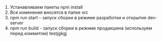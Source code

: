 1. Устанавливаем пакеты npm install
2. Все изменения вносятся в папке src
3. npm run start - запуск сборки в режиме разработки и открытие dev-server
4. npm run build - запуск сборки в режиме продакшена (используем перед коммитом)
testjgkgj
